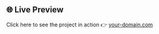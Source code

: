 ## 🌐 Live Preview

Click here to see the project in action 👉 [your-domain.com](https://your-domain.com)
